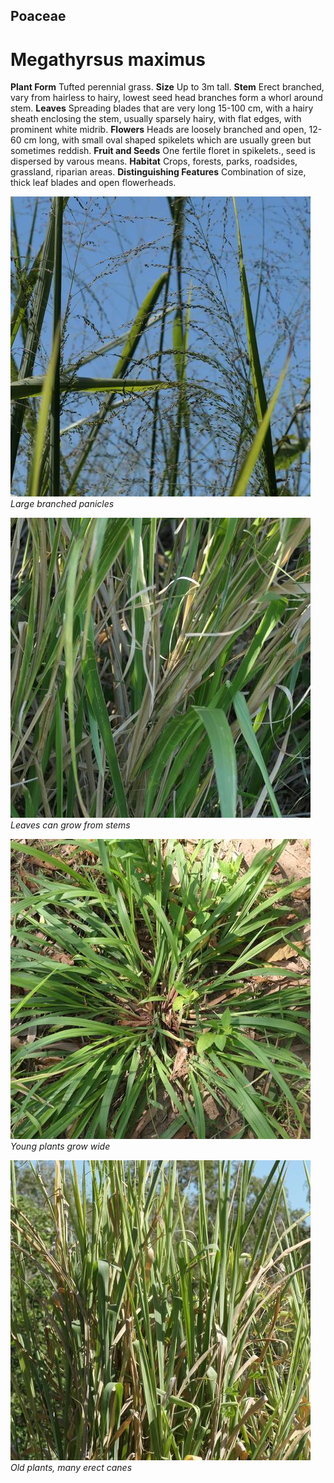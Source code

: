## Poaceae
# Megathyrsus maximus

**Plant Form** Tufted perennial grass. **Size** Up to 3m tall. **Stem** Erect branched, vary from hairless to hairy, lowest seed head branches form a whorl around stem. **Leaves** Spreading blades that are very long 15-100 cm, with a hairy sheath enclosing the stem, usually sparsely hairy, with flat edges, with prominent white midrib. **Flowers** Heads are loosely branched and open, 12-60 cm long, with small oval shaped spikelets which are usually green but sometimes reddish. **Fruit and Seeds** One fertile floret in spikelets., seed is dispersed by varous means. **Habitat** Crops, forests, parks, roadsides, grassland, riparian areas. **Distinguishing Features** Combination of size, thick leaf blades and open flowerheads.


![Large branched panicles](105704_P1256756.jpg)  
 *Large branched panicles* 

![Leaves can grow from stems](105696_P1256748.jpg)  
 *Leaves can grow from stems* 

![Young plants grow wide](99408_P1133248.jpg)  
 *Young plants grow wide* 

![Old plants, many erect canes](96716_P1167023.jpg)  
 *Old plants, many erect canes* 

